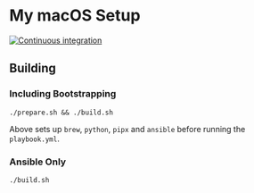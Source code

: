 # My macOS Setup

[![Continuous integration](https://github.com/onlifeltd/my-macos-setup/actions/workflows/main.yml/badge.svg?branch=main)](https://github.com/onlifeltd/my-macos-setup/actions/workflows/main.yml)

## Building

### Including Bootstrapping

```
./prepare.sh && ./build.sh
```

Above sets up `brew`, `python`, `pipx` and `ansible` before running the `playbook.yml`.

### Ansible Only

```
./build.sh
```
